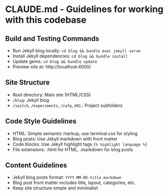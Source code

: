 # CLAUDE.md - Guidelines for working with this codebase

## Build and Testing Commands
- Run Jekyll blog locally: `cd blog && bundle exec jekyll serve`
- Install Jekyll dependencies: `cd blog && bundle install`
- Update gems: `cd blog && bundle update`
- Preview site at: http://localhost:4000/

## Site Structure
- Root directory: Main site (HTML/CSS)
- `/blog`: Jekyll blog
- `/switch`, `/experiments`, `/cufp`, etc.: Project subfolders

## Code Style Guidelines
- HTML: Simple semantic markup, use terminal.css for styling
- Blog posts: Use Jekyll markdown with front matter
- Code blocks: Use Jekyll highlight tags `{% highlight language %}`
- File extensions: .html for HTML, .markdown for blog posts

## Content Guidelines
- Jekyll blog posts format: `YYYY-MM-DD-title.markdown`
- Blog post front matter includes title, layout, categories, etc.
- Keep site structure simple and minimalist